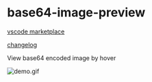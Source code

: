# base64-image-preview

[vscode marketplace](https://marketplace.visualstudio.com/items?itemName=nate-scarlet.base64-image-preview)

[changelog](https://github.com/NateScarlet/base64-image-preview/blob/master/CHANGELOG.md)

View base64 encoded image by hover

![demo.gif](https://raw.githubusercontent.com/NateScarlet/base64-image-preview/master/demo.gif)
